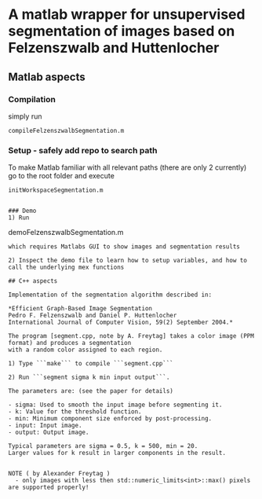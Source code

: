 # A matlab wrapper for unsupervised segmentation of images based on Felzenszwalb and Huttenlocher

## Matlab aspects

### Compilation
simply run 
```
compileFelzenszwalbSegmentation.m
```

### Setup - safely add repo to search path
To make Matlab familiar with all relevant paths (there are only 2 currently) go to the root folder and execute
```
initWorkspaceSegmentation.m


### Demo
1) Run  
```
demoFelzenszwalbSegmentation.m
```  
which requires Matlabs GUI to show images and segmentation results

2) Inspect the demo file to learn how to setup variables, and how to call the underlying mex functions

## C++ aspects

Implementation of the segmentation algorithm described in:

*Efficient Graph-Based Image Segmentation
Pedro F. Felzenszwalb and Daniel P. Huttenlocher
International Journal of Computer Vision, 59(2) September 2004.*

The program [segment.cpp, note by A. Freytag] takes a color image (PPM format) and produces a segmentation
with a random color assigned to each region.

1) Type ```make``` to compile ```segment.cpp```

2) Run ```segment sigma k min input output```.

The parameters are: (see the paper for details)

- sigma: Used to smooth the input image before segmenting it.
- k: Value for the threshold function.
- min: Minimum component size enforced by post-processing.
- input: Input image.
- output: Output image.

Typical parameters are sigma = 0.5, k = 500, min = 20.
Larger values for k result in larger components in the result.


NOTE ( by Alexander Freytag )  
  - only images with less then std::numeric_limits<int>::max() pixels are supported properly!


